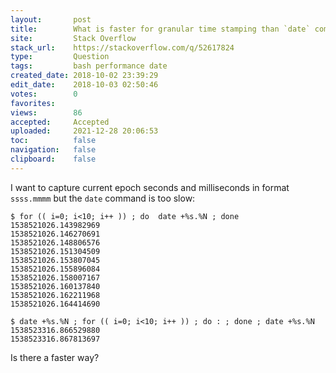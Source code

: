 ```yaml
---
layout:       post
title:        What is faster for granular time stamping than `date` command?
site:         Stack Overflow
stack_url:    https://stackoverflow.com/q/52617824
type:         Question
tags:         bash performance date
created_date: 2018-10-02 23:39:29
edit_date:    2018-10-03 02:50:46
votes:        0
favorites:    
views:        86
accepted:     Accepted
uploaded:     2021-12-28 20:06:53
toc:          false
navigation:   false
clipboard:    false
---
```


I want to capture current epoch seconds and milliseconds in format `ssss.mmmm` but the `date` command is too slow:

``` 
$ for (( i=0; i<10; i++ )) ; do  date +%s.%N ; done
1538521026.143982969
1538521026.146270691
1538521026.148806576
1538521026.151304509
1538521026.153807045
1538521026.155896084
1538521026.158007167
1538521026.160137840
1538521026.162211968
1538521026.164414690

$ date +%s.%N ; for (( i=0; i<10; i++ )) ; do : ; done ; date +%s.%N 
1538523316.866529880
1538523316.867813697

```

Is there a faster way?
